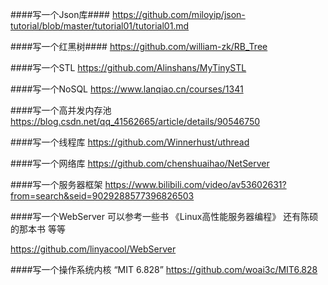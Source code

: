####写一个Json库####
https://github.com/miloyip/json-tutorial/blob/master/tutorial01/tutorial01.md
  
####写一个红黑树####
https://github.com/william-zk/RB_Tree

####写一个STL
https://github.com/Alinshans/MyTinySTL

####写一个NoSQL
https://www.lanqiao.cn/courses/1341

####写一个高并发内存池
https://blog.csdn.net/qq_41562665/article/details/90546750

####写一个线程库
https://github.com/Winnerhust/uthread

####写一个网络库
https://github.com/chenshuaihao/NetServer

####写一个服务器框架
https://www.bilibili.com/video/av53602631?from=search&seid=9029288577396826503

####写一个WebServer
可以参考一些书 《Linux高性能服务器编程》 还有陈硕的那本书 等等

https://github.com/linyacool/WebServer

####写一个操作系统内核
“MIT 6.828” https://github.com/woai3c/MIT6.828
